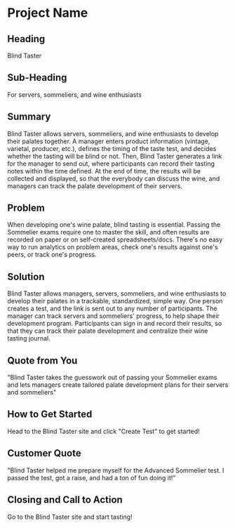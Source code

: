 # Project Name #

<!--
> This material was originally posted [here](http://www.quora.com/What-is-Amazons-approach-to-product-development-and-product-management). It is reproduced here for posterities sake.

There is an approach called "working backwards" that is widely used at Amazon. They work backwards from the customer, rather than starting with an idea for a product and trying to bolt customers onto it. While working backwards can be applied to any specific product decision, using this approach is especially important when developing new products or features.

For new initiatives a product manager typically starts by writing an internal press release announcing the finished product. The target audience for the press release is the new/updated product's customers, which can be retail customers or internal users of a tool or technology. Internal press releases are centered around the customer problem, how current solutions (internal or external) fail, and how the new product will blow away existing solutions.

If the benefits listed don't sound very interesting or exciting to customers, then perhaps they're not (and shouldn't be built). Instead, the product manager should keep iterating on the press release until they've come up with benefits that actually sound like benefits. Iterating on a press release is a lot less expensive than iterating on the product itself (and quicker!).

If the press release is more than a page and a half, it is probably too long. Keep it simple. 3-4 sentences for most paragraphs. Cut out the fat. Don't make it into a spec. You can accompany the press release with a FAQ that answers all of the other business or execution questions so the press release can stay focused on what the customer gets. My rule of thumb is that if the press release is hard to write, then the product is probably going to suck. Keep working at it until the outline for each paragraph flows.

Oh, and I also like to write press-releases in what I call "Oprah-speak" for mainstream consumer products. Imagine you're sitting on Oprah's couch and have just explained the product to her, and then you listen as she explains it to her audience. That's "Oprah-speak", not "Geek-speak".

Once the project moves into development, the press release can be used as a touchstone; a guiding light. The product team can ask themselves, "Are we building what is in the press release?" If they find they're spending time building things that aren't in the press release (overbuilding), they need to ask themselves why. This keeps product development focused on achieving the customer benefits and not building extraneous stuff that takes longer to build, takes resources to maintain, and doesn't provide real customer benefit (at least not enough to warrant inclusion in the press release).
 -->

## Heading ##
  Blind Taster


## Sub-Heading ##
  For servers, sommeliers, and wine enthusiasts

## Summary ##
  Blind Taster allows servers, sommeliers, and wine enthusiasts to develop their palates together.
  A manager enters product information (vintage, varietal, producer, etc.), defines the timing of the
  taste test, and decides whether the tasting will be blind or not. Then, Blind Taster generates a link
  for the manager to send out, where participants can record their tasting notes within the time defined.
  At the end of time, the results will be collected and displayed, so that the everybody can discuss the wine,
  and managers can track the palate development of their servers.

## Problem ##
  When developing one's wine palate, blind tasting is essential. Passing the Sommelier exams require one to master
  the skill, and often results are recorded on paper or on self-created spreadsheets/docs. There's no easy way
  to run analytics on problem areas, check one's results against one's peers, or track one's progress.

## Solution ##
  Blind Taster allows managers, servers, sommeliers, and wine enthusiasts to develop their palates in a
  trackable, standardized, simple way. One person creates a test, and the link is sent out to any number of
  participants. The manager can track servers and sommeliers' progress, to help shape their development
  program. Participants can sign in and record their results, so that they can track their palate development
  and centralize their wine tasting journal.

## Quote from You ##
  "Blind Taster takes the guesswork out of passing your Sommelier exams and lets managers create tailored palate
  development plans for their servers and sommeliers"

## How to Get Started ##
  Head to the Blind Taster site and click "Create Test" to get started!

## Customer Quote ##
  "Blind Taster helped me prepare myself for the Advanced Sommelier test. I passed the test, got a raise,
  and had a ton of fun doing it!"

## Closing and Call to Action ##
  Go to the Blind Taster site and start tasting!
